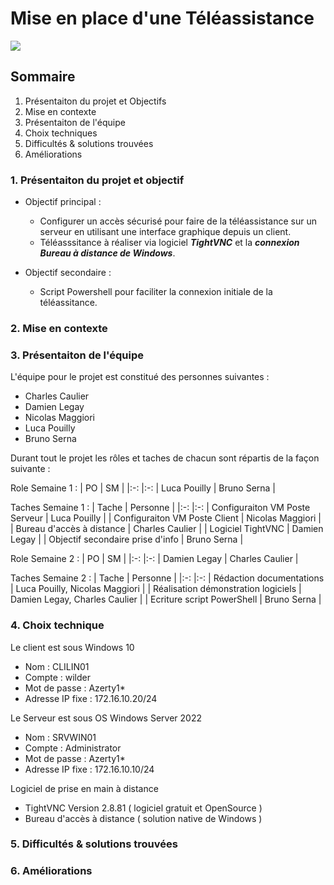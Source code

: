 # Mise en place d'une Téléassistance

![](https://github.com/WildCodeSchool/TSSR-2402-P1-G2-Teleassistance/blob/main/Images/TAexemple.png)

## Sommaire 
1. Présentaiton du projet et Objectifs
2. Mise en contexte
3. Présentaiton de l'équipe
4. Choix techniques
5. Difficultés & solutions trouvées
6. Améliorations

   
### 1. Présentaiton du projet et objectif
- Objectif principal :
   - Configurer un accès sécurisé pour faire de la téléassistance sur un serveur en utilisant une interface graphique depuis un client.
   - Téléasssitance à réaliser via logiciel **_TightVNC_** et la **_connexion Bureau à distance de Windows_**.

- Objectif secondaire :
   - Script Powershell pour faciliter la connexion initiale de la téléassitance.

### 2. Mise en contexte

### 3. Présentaiton de l'équipe
L'équipe pour le projet est constitué des personnes suivantes :
- Charles Caulier
- Damien Legay
- Nicolas Maggiori
- Luca Pouilly
- Bruno Serna

Durant tout le projet les rôles et taches de chacun sont répartis de la façon suivante :

Role Semaine 1 :
| PO | SM |
|:-: |:-:
| Luca Pouilly | Bruno Serna |

Taches Semaine 1 :
| Tache | Personne |
|:-: |:-:
| Configuraiton VM Poste Serveur | Luca Pouilly |
| Configuraiton VM Poste Client | Nicolas Maggiori |
| Bureau d'accès à distance | Charles Caulier |
| Logiciel TightVNC |  Damien Legay |
| Objectif secondaire prise d'info | Bruno Serna |

Role Semaine 2 :
| PO | SM |
|:-: |:-:
| Damien Legay | Charles Caulier |

Taches Semaine 2 :
| Tache | Personne |
|:-: |:-:
| Rédaction documentations | Luca Pouilly, Nicolas Maggiori |
| Réalisation démonstration logiciels | Damien Legay, Charles Caulier |
| Ecriture script PowerShell | Bruno Serna |

### 4. Choix technique

Le client est sous Windows 10
- Nom : CLILIN01
- Compte : wilder
- Mot de passe : Azerty1*
- Adresse IP fixe : 172.16.10.20/24

Le Serveur est sous OS Windows Server 2022
- Nom : SRVWIN01
- Compte : Administrator
- Mot de passe : Azerty1*
- Adresse IP fixe : 172.16.10.10/24

Logiciel de prise en main à distance
- TightVNC Version 2.8.81 ( logiciel gratuit et OpenSource )
- Bureau d'accès à distance ( solution native de Windows )

### 5. Difficultés & solutions trouvées

### 6. Améliorations 

